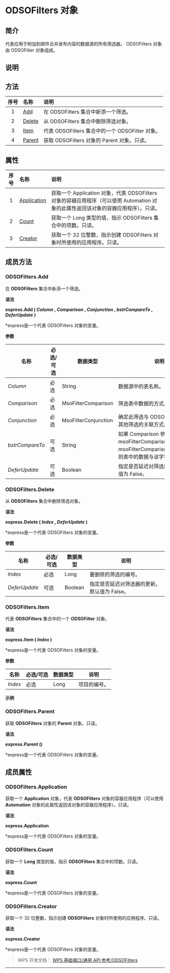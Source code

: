 # ODSOFilters 对象

## 简介

代表应用于附加到邮件合并发布内容的数据源的所有筛选器。 ODSOFilters 对象由 ODSOFilter 对象组成。

## 说明

## 方法

| 序号 | 名称                          | 说明                                            |
|:----:|:------------------------------|:------------------------------------------------|
|  1   | [Add](#ODSOFilters.Add)       | 在 ODSOFilters 集合中新添一个筛选。             |
|  2   | [Delete](#ODSOFilters.Delete) | 从 ODSOFilters 集合中删除筛选对象。             |
|  3   | [Item](#ODSOFilters.Item)     | 代表 ODSOFilters 集合中的一个 ODSOFilter 对象。 |
|  4   | [Parent](#ODSOFilters.Parent) | 获取 ODSOFilters 对象的 Parent 对象。只读。     |

## 属性

| 序号 | 名称                                    | 说明                                                                                                                               |
|:----:|:----------------------------------------|:-----------------------------------------------------------------------------------------------------------------------------------|
|  1   | [Application](#ODSOFilters.Application) | 获取一个 Application 对象，代表 ODSOFilters 对象的容器应用程序（可以使用 Automation 对象的此属性返回该对象的容器应用程序）。只读。 |
|  2   | [Count](#ODSOFilters.Count)             | 获取一个 Long 类型的值，指示 ODSOFilters 集合中的项数。只读。                                                                      |
|  3   | [Creator](#ODSOFilters.Creator)         | 获取一个 32 位整数，指示创建 ODSOFilters 对象时所使用的应用程序。只读。                                                            |

## 成员方法

### ODSOFilters.Add

在 **ODSOFilters** 集合中新添一个筛选。

**语法**

**express.Add ( *Column* , *Comparison* , *Conjunction* , *bstrCompareTo* , *DeferUpdate* )**

\*express是一个代表 ODSOFilters 对象的变量。

**参数**

| 名称            | 必选/可选 | 数据类型             | 说明                                                                                                                   |
|-----------------|-----------|----------------------|------------------------------------------------------------------------------------------------------------------------|
| *Column*        | 必选      | String               | 数据源中的表名称。                                                                                                     |
| *Comparison*    | 必选      | MsoFilterComparison  | 筛选表中数据的方式。                                                                                                   |
| *Conjunction*   | 必选      | MsoFilterConjunction | 确定此筛选与 ODSOFilters 对象中其他筛选的关联方式。                                                                    |
| *bstrCompareTo* | 可选      | String               | 如果 Comparison 参数不是 msoFilterComparisonIsBlank 或 msoFilterComparisonIsNotBlank，则表中的数据与该字符串进行比较。 |
| *DeferUpdate*   | 可选      | Boolean              | 指定是否延迟对筛选器的更新。默认值为 False。                                                                           |

### ODSOFilters.Delete

从 **ODSOFilters** 集合中删除筛选对象。

**语法**

**express.Delete ( *Index* , *DeferUpdate* )**

\*express是一个代表 ODSOFilters 对象的变量。

**参数**

| 名称          | 必选/可选 | 数据类型 | 说明                                         |
|---------------|-----------|----------|----------------------------------------------|
| *Index*       | 必选      | Long     | 要删除的筛选的编号。                         |
| *DeferUpdate* | 可选      | Boolean  | 指定是否延迟对筛选器的更新。默认值为 False。 |

### ODSOFilters.Item

代表 **ODSOFilters** 集合中的一个 **ODSOFilter** 对象。

**语法**

**express.Item ( *Index* )**

\*express是一个代表 ODSOFilters 对象的变量。

**参数**

| 名称    | 必选/可选 | 数据类型 | 说明         |
|---------|-----------|----------|--------------|
| *Index* | 必选      | Long     | 项目的编号。 |

**示例**

### ODSOFilters.Parent

获取 **ODSOFilters** 对象的 **Parent** 对象。只读。

**语法**

**express.Parent ()**

\*express是一个代表 ODSOFilters 对象的变量。

## 成员属性

### ODSOFilters.Application

获取一个 **Application** 对象，代表 **ODSOFilters** 对象的容器应用程序（可以使用 **Automation** 对象的此属性返回该对象的容器应用程序）。只读。

**语法**

**express.Application**

\*express是一个代表 ODSOFilters 对象的变量。

### ODSOFilters.Count

获取一个 **Long** 类型的值，指示 **ODSOFilters** 集合中的项数。只读。

**语法**

**express.Count**

\*express是一个代表 ODSOFilters 对象的变量。

### ODSOFilters.Creator

获取一个 32 位整数，指示创建 **ODSOFilters** 对象时所使用的应用程序。只读。

**语法**

**express.Creator**

\*express是一个代表 ODSOFilters 对象的变量。

> WPS 开发文档： [WPS 基础接口/通用 API 参考/ODSOFilters](https://qn.cache.wpscdn.cn/encs/doc/office_v19/index.htm)

------------------------------------------------------------------------
